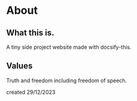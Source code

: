 # About
## What this is.
A tiny side project website made with docsify-this.

## Values

Truth and freedom including freedom of speech.

created 29/12/2023
